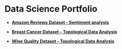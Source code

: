 # Data Science Portfolio

* [**Amazon Reviews Dataset - Sentiment analysis**](https://github.com/romiebanerjee/Portfolio-/blob/master/plots.ipynb)

* [**Breast Cancer Dataset - Topological Data Analysis**](https://github.com/romiebanerjee/Portfolio-/blob/master/Breast_Cancer_TDA.ipynb)

* [**Wine Quality Dataset - Topological Data Analysis**](https://github.com/romiebanerjee/Portfolio-/blob/master/Wine_quality_red_TDA.ipynb)

